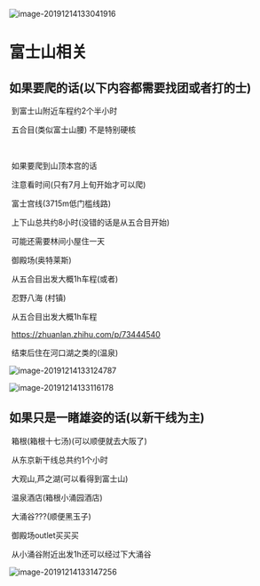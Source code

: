 ![image-20191214133041916](https://tva1.sinaimg.cn/large/006tNbRwly1g9w6umgmmij30ct08x46a.jpg)



#  富士山相关

## 	如果要爬的话(以下内容都需要找团或者打的士)

​		到富士山附近车程约2个半小时

​			五合目(类似富士山腰) 不是特别硬核

​			

​			如果要爬到山顶本宫的话

​				注意看时间(只有7月上旬开始才可以爬)

​				富士宫线(3715m低门槛线路)

​				上下山总共约8小时(没错的话是从五合目开始)

​				可能还需要林间小屋住一天



​		御殿场(奥特莱斯)

​		从五合目出发大概1h车程(或者)



​		忍野八海 (村镇)

​		从五合目出发大概1h车程

​		https://zhuanlan.zhihu.com/p/73444540



​		结束后住在河口湖之类的(温泉)

![image-20191214133124787](https://tva1.sinaimg.cn/large/006tNbRwly1g9w6vd13z3j3066025q3q.jpg)

![image-20191214133116178](https://tva1.sinaimg.cn/large/006tNbRwly1g9w6v7ykzoj304204zjsg.jpg)

## 	如果只是一睹雄姿的话(以新干线为主)		

 

​		箱根(箱根十七汤)(可以顺便就去大阪了)

​		从东京新干线总共约1个小时

​			大观山,芦之湖(可以看得到富士山)

​			温泉酒店(箱根小涌园酒店)

​			大涌谷???(顺便黑玉子)

​			御殿场outlet买买买

​	从小涌谷附近出发1h还可以经过下大涌谷



![image-20191214133147256](https://tva1.sinaimg.cn/large/006tNbRwly1g9w6vr0j71j3066024mxr.jpg)